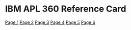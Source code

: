 <!DOCTYPE html>
<html lang="en">
<head>
    <link rel="stylesheet" href="./styles.css">
    <title>IBM APL 360 Reference Card</title>
</head>
<body>
<h1>IBM APL 360 Reference Card</h1>
<a href="./"2021-02-14-16-57-0005.jpg>Page 1</a>
<a href="./"2021-02-14-16-57-0004.jpg>Page 2</a>
<a href="./"2021-02-14-16-57-0003.jpg>Page 3</a>
<a href="./"2021-02-14-16-57-0001.jpg>Page 4</a>
<a href="./"2021-02-14-16-57-0006.jpg>Page 5</a>
<a href="./"2021-02-14-16-57-0002.jpg>Page 6</a>
</body>
</html>
